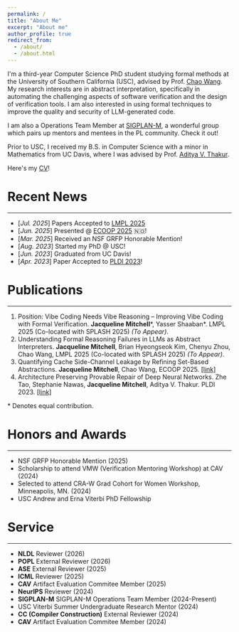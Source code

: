 ```yaml
---
permalink: /
title: "About Me"
excerpt: "About me"
author_profile: true
redirect_from: 
  - /about/
  - /about.html
---
```


I'm a third-year Computer Science PhD student studying formal methods at the University of Southern California (USC), advised by Prof. [Chao Wang](https://sites.usc.edu/chaowang/).  My research interests are in abstract interpretation, specifically in automating the challenging aspects of software verification and the design of verification tools.  I am also interested in using formal techniques to improve
the quality and security of LLM-generated code.

I am also a Operations Team Member at [SIGPLAN-M](https://www.sigplan.org/LongTermMentoring/), a wonderful group which pairs up mentors and mentees in the PL community.  Check it out!

Prior to USC, I received my B.S. in Computer Science with a minor in Mathematics from UC Davis, where I was advised by Prof. [Aditya V. Thakur](https://thakur.cs.ucdavis.edu/).

Here's my [CV](https://drive.google.com/file/d/1fZiZr_js2oZLdDaQCyerNOg9kHUoYJ_-/view?usp=sharing)!

# Recent News
----
- [*Jul. 2025*] Papers Accepted to [LMPL 2025](https://conf.researchr.org/home/icfp-splash-2025/lmpl-2025)
- [*Jun. 2025*] Presented @ [ECOOP 2025](https://2025.ecoop.org/) 🇳🇴! 
- [*Mar. 2025*] Received an NSF GRFP Honorable Mention!
- [*Aug. 2023*] Started my PhD @ USC!
- [*Jun. 2023*] Graduated from UC Davis!
- [*Apr. 2023*] Paper Accepted to [PLDI 2023](https://pldi23.sigplan.org/)!


# Publications
----
1. Position: Vibe Coding Needs Vibe Reasoning – Improving Vibe Coding with Formal Verification. **Jacqueline Mitchell**\*, Yasser Shaaban\*. LMPL 2025 (Co-located with SPLASH 2025) *(To Appear)*.
2. Understanding Formal Reasoning Failures in LLMs as Abstract Interpreters.  **Jacqueline Mitchell**, Brian Hyeongseok Kim, Chenyu Zhou, Chao Wang, LMPL 2025 (Co-located with SPLASH 2025) *(To Appear)*.
3. Quantifying Cache Side-Channel Leakage by Refining Set-Based Abstractions. **Jacqueline Mitchell**, Chao Wang, ECOOP 2025. [[link]](https://drops.dagstuhl.de/storage/00lipics/lipics-vol333-ecoop2025/LIPIcs.ECOOP.2025.22/LIPIcs.ECOOP.2025.22.pdf)
4. Architecture Preserving Provable Repair of Deep Neural Networks.  Zhe Tao, Stephanie Nawas, **Jacqueline Mitchell**, Aditya V. Thakur. PLDI 2023. [[link]](https://arxiv.org/abs/2304.03496)

\* Denotes equal contribution.

# Honors and Awards
----
- NSF GRFP Honorable Mention (2025)
- Scholarship to attend VMW (Verification Mentoring Workshop) at CAV (2024)
- Selected to attend CRA-W Grad Cohort for Women Workshop, Minneapolis, MN. (2024)
- USC Andrew and Erna Viterbi PhD Fellowship

# Service
----
- **NLDL** Reviewer (2026)
- **POPL** External Reviewer (2026)
- **ASE** External Reviewer (2025)
- **ICML** Reviewer (2025)
- **CAV** Artifact Evaluation Commitee Member (2025)
- **NeurIPS** Reviewer (2024)
- **SIGPLAN-M** SIGPLAN-M Operations Team Member (2024-Present)
- USC Viterbi Summer Undergraduate Research Mentor (2024)
- **CC (Compiler Construction)** External Reviewer (2024)
- **CAV** Artifact Evaluation Commitee Member (2024)